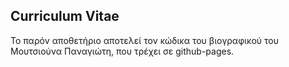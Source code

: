 ## Curriculum Vitae

Το παρόν αποθετήριο αποτελεί τον κώδικα του βιογραφικού του Μουτσιούνα Παναγιώτη, που τρέχει σε github-pages.
